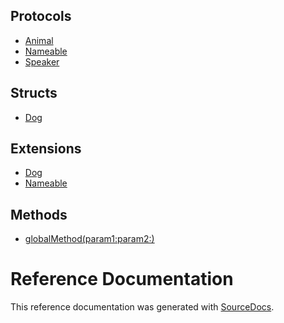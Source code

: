 ## Protocols

-   [Animal](protocols/Animal.md)
-   [Nameable](protocols/Nameable.md)
-   [Speaker](protocols/Speaker.md)

## Structs

-   [Dog](structs/Dog.md)

## Extensions

-   [Dog](extensions/Dog.md)
-   [Nameable](extensions/Nameable.md)

## Methods

-   [globalMethod(param1:param2:)](methods/globalMethod(param1:param2:).md)

# Reference Documentation
This reference documentation was generated with
[SourceDocs](https://github.com/eneko/SourceDocs).